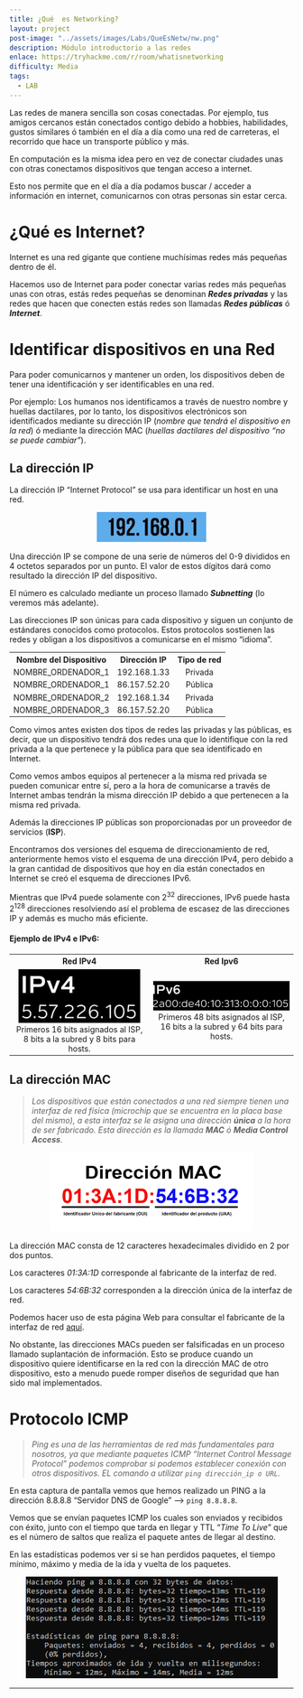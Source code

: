 ```yaml
---
title: ¿Qué  es Networking?
layout: project
post-image: "../assets/images/Labs/QueEsNetw/nw.png"
description: Módulo introductorio a las redes
enlace: https://tryhackme.com/r/room/whatisnetworking
difficulty: Media
tags: 
  - LAB
---
```


Las redes de manera sencilla son cosas conectadas. Por ejemplo, tus amigos cercanos están conectados contigo debido a hobbies, habilidades, gustos similares ó también en el día a día como una red de carreteras, el recorrido que hace un transporte público y más.

En computación es la misma idea pero en vez de conectar ciudades unas con otras conectamos dispositivos que tengan acceso a internet.

Esto nos permite que en el día a día podamos buscar / acceder a información en internet, comunicarnos con otras personas sin estar cerca.

# ¿Qué es Internet?

Internet es una red gigante que contiene muchísimas redes más pequeñas dentro de él.

Hacemos uso de Internet para poder conectar varias redes más pequeñas unas con otras, estás redes pequeñas se denominan ***Redes privadas*** y las redes que hacen que conecten estás redes son llamadas ***Redes públicas*** ó ***Internet***.

# Identificar dispositivos en una Red

Para poder comunicarnos y mantener un orden, los dispositivos deben de tener una identificación y ser identificables en una red.

Por ejemplo: Los humanos nos identificamos a través de nuestro nombre y huellas dactilares, por lo tanto, los dispositivos electrónicos son identificados mediante su dirección IP (*nombre que tendrá el dispositivo en la red*) ó mediante la dirección MAC (*huellas dactilares del dispositivo “no se puede cambiar”*).

## La dirección IP

La dirección IP “Internet Protocol” se usa para identificar un host en una red.

<div style="text-align: center; ">
    <img src="../assets/images/Labs/QueEsNetw/Untitled.png" alt="Untitled" />
</div>

Una dirección IP se compone de una serie de números del 0-9 divididos en 4 octetos separados por un punto. El valor de estos dígitos dará como resultado la dirección IP del dispositivo.

El número es calculado mediante un proceso llamado ***Subnetting*** (lo veremos más adelante).

Las direcciones IP son únicas para cada dispositivo y siguen un conjunto de estándares conocidos como protocolos. Estos protocolos sostienen las redes y obligan a los dispositivos a comunicarse en el mismo “idioma”.
<div style="text-align: center ;">
  <table>
    <tr>
      <th>Nombre del Dispositivo</th>
      <th>Dirección IP</th>
      <th>Tipo de red</th>
    </tr>
    <tr>
      <td>NOMBRE_ORDENADOR_1</td>
      <td>192.168.1.33</td>
      <td>Privada</td>
    </tr>
    <tr>
      <td>NOMBRE_ORDENADOR_1</td>
      <td>86.157.52.20</td>
      <td>Pública</td>
    </tr>
    <tr>
      <td>NOMBRE_ORDENADOR_2</td>
      <td>192.168.1.34</td>
      <td>Privada</td>
    </tr>
    <tr>
      <td>NOMBRE_ORDENADOR_3</td>
      <td>86.157.52.20</td>
      <td>Pública</td>
    </tr>
  </table>
</div>

Como vimos antes existen dos tipos de redes las privadas y las públicas, es decir, que un dispositivo tendrá dos redes una que lo identifique con la red privada a la que pertenece y la pública para que sea identificado en Internet.

Como vemos ambos equipos al pertenecer a la misma red privada se pueden comunicar entre sí, pero a la hora de comunicarse a través de Internet ambas tendrán la misma dirección IP debido a que pertenecen a la misma red privada.

Además la direcciones IP públicas son proporcionadas por un proveedor de servicios (**ISP**).

Encontramos dos versiones del esquema de direccionamiento de red, anteriormente hemos visto el esquema de una dirección IPv4, pero debido a la gran cantidad de dispositivos que hoy en día están conectados en Internet se creó el esquema de direcciones IPv6.

Mientras que IPv4 puede solamente con 2<sup>32</sup>
 direcciones, IPv6 puede hasta 2<sup>128</sup> direcciones resolviendo así el problema de escasez de las direcciones IP y además es mucho más eficiente.

#### Ejemplo de IPv4 e IPv6:
 <div style="text-align: center ;">
  <table>
    <tr>
      <th>Red IPv4</th>
      <th>Red Ipv6</th>
    </tr>
    <tr>
      <td><div style="text-align: center; ">
    <img src="../assets/images/Labs/QueEsNetw/Untitled 1.png" alt="Untitled" />
</div>
Primeros 16 bits asignados al ISP, 8 bits a la subred y 8 bits para hosts.
</td>
      <td><div style="text-align: center; ">
    <img src="../assets/images/Labs/QueEsNetw/Untitled 2.png" alt="Untitled" />
</div>
  Primeros 48 bits asignados al ISP, 16 bits a la subred y 64 bits para hosts.
</td>
  </table>
</div>

## La dirección MAC

> *Los dispositivos que están conectados a una red siempre tienen una interfaz de red física (microchip que se encuentra en la placa base del mismo), a esta interfaz se le asigna una dirección **única** a la hora de ser fabricado. Esta dirección es la llamada **MAC** ó **Media Control Access***.

<div style="text-align: center; ">
    <img src="../assets/images/Labs/QueEsNetw/Untitled 3.png" alt="Untitled" />
</div>

La dirección MAC consta de 12 caracteres hexadecimales dividido en 2 por dos puntos.

Los caracteres *01:3A:1D* corresponde al fabricante de la interfaz de red.

Los caracteres *54:6B:32* corresponden a la dirección única de la interfaz de red.

Podemos hacer uso de esta página Web para consultar el fabricante de la interfaz de red [aquí](https://es.adminsub.net/mac-address-finder).

No obstante, las direcciones MACs pueden ser falsificadas en un proceso llamado suplantación de información. Esto se produce cuando un dispositivo quiere identificarse en la red con la dirección MAC de otro dispositivo, esto a menudo puede romper diseños de seguridad que han sido mal implementados.

# Protocolo ICMP

> *Ping es una de las herramientas de red más fundamentales para nosotros, ya que mediante paquetes ICMP “Internet Control Message Protocol” podemos comprobar si podemos establecer conexión con otros dispositivos. EL comando a utilizar `ping dirección_ip o URL`.*
> 

En esta captura de pantalla vemos que hemos realizado un PING a la dirección 8.8.8.8 “Servidor DNS de Google” —> `ping 8.8.8.8`.

Vemos que se envían paquetes ICMP los cuales son enviados y recibidos con éxito, junto con el tiempo que tarda en llegar y TTL “*Time To Live*” que es el número de saltos que realiza el paquete antes de llegar al destino.

En las estadísticas podemos ver si se han perdidos paquetes, el tiempo mínimo, máximo y media de la ida y vuelta de los paquetes.

<div style="text-align: center; ">
    <img src="../assets/images/Labs/QueEsNetw/Untitled 4.png" alt="Untitled" />
</div>

---